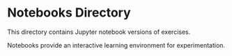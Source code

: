 # Notebooks Directory

This directory contains Jupyter notebook versions of exercises.

Notebooks provide an interactive learning environment for experimentation.
